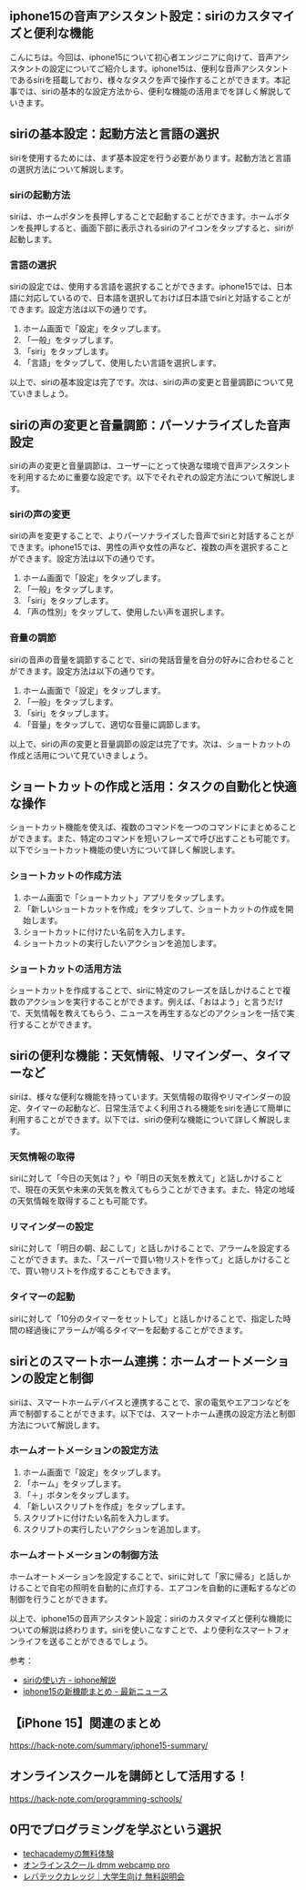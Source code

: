 <!--
title:   【iphone15】音声アシスタント設定：siriのカスタマイズと便利な機能
tags:    iPhone,iphone15
id:      867ee83c63e15932d554
private: false
-->


## iphone15の音声アシスタント設定：siriのカスタマイズと便利な機能

こんにちは。今回は、iphone15について初心者エンジニアに向けて、音声アシスタントの設定についてご紹介します。iphone15は、便利な音声アシスタントであるsiriを搭載しており、様々なタスクを声で操作することができます。本記事では、siriの基本的な設定方法から、便利な機能の活用までを詳しく解説していきます。

## siriの基本設定：起動方法と言語の選択

siriを使用するためには、まず基本設定を行う必要があります。起動方法と言語の選択方法について解説します。

### siriの起動方法

siriは、ホームボタンを長押しすることで起動することができます。ホームボタンを長押しすると、画面下部に表示されるsiriのアイコンをタップすると、siriが起動します。

### 言語の選択

siriの設定では、使用する言語を選択することができます。iphone15では、日本語に対応しているので、日本語を選択しておけば日本語でsiriと対話することができます。設定方法は以下の通りです。

1. ホーム画面で「設定」をタップします。
2. 「一般」をタップします。
3. 「siri」をタップします。
4. 「言語」をタップして、使用したい言語を選択します。

以上で、siriの基本設定は完了です。次は、siriの声の変更と音量調節について見ていきましょう。

## siriの声の変更と音量調節：パーソナライズした音声設定

siriの声の変更と音量調節は、ユーザーにとって快適な環境で音声アシスタントを利用するために重要な設定です。以下でそれぞれの設定方法について解説します。

### siriの声の変更

siriの声を変更することで、よりパーソナライズした音声でsiriと対話することができます。iphone15では、男性の声や女性の声など、複数の声を選択することができます。設定方法は以下の通りです。

1. ホーム画面で「設定」をタップします。
2. 「一般」をタップします。
3. 「siri」をタップします。
4. 「声の性別」をタップして、使用したい声を選択します。

### 音量の調節

siriの音声の音量を調節することで、siriの発話音量を自分の好みに合わせることができます。設定方法は以下の通りです。

1. ホーム画面で「設定」をタップします。
2. 「一般」をタップします。
3. 「siri」をタップします。
4. 「音量」をタップして、適切な音量に調節します。

以上で、siriの声の変更と音量調節の設定は完了です。次は、ショートカットの作成と活用について見ていきましょう。

## ショートカットの作成と活用：タスクの自動化と快適な操作

ショートカット機能を使えば、複数のコマンドを一つのコマンドにまとめることができます。また、特定のコマンドを短いフレーズで呼び出すことも可能です。以下でショートカット機能の使い方について詳しく解説します。

### ショートカットの作成方法

1. ホーム画面で「ショートカット」アプリをタップします。
2. 「新しいショートカットを作成」をタップして、ショートカットの作成を開始します。
3. ショートカットに付けたい名前を入力します。
4. ショートカットの実行したいアクションを追加します。

### ショートカットの活用方法

ショートカットを作成することで、siriに特定のフレーズを話しかけることで複数のアクションを実行することができます。例えば、「おはよう」と言うだけで、天気情報を教えてもらう、ニュースを再生するなどのアクションを一括で実行することができます。

## siriの便利な機能：天気情報、リマインダー、タイマーなど

siriは、様々な便利な機能を持っています。天気情報の取得やリマインダーの設定、タイマーの起動など、日常生活でよく利用される機能をsiriを通じて簡単に利用することができます。以下では、siriの便利な機能について詳しく解説します。

### 天気情報の取得

siriに対して「今日の天気は？」や「明日の天気を教えて」と話しかけることで、現在の天気や未来の天気を教えてもらうことができます。また、特定の地域の天気情報を取得することも可能です。

### リマインダーの設定

siriに対して「明日の朝、起こして」と話しかけることで、アラームを設定することができます。また、「スーパーで買い物リストを作って」と話しかけることで、買い物リストを作成することもできます。

### タイマーの起動

siriに対して「10分のタイマーをセットして」と話しかけることで、指定した時間の経過後にアラームが鳴るタイマーを起動することができます。

## siriとのスマートホーム連携：ホームオートメーションの設定と制御

siriは、スマートホームデバイスと連携することで、家の電気やエアコンなどを声で制御することができます。以下では、スマートホーム連携の設定方法と制御方法について解説します。

### ホームオートメーションの設定方法

1. ホーム画面で「設定」をタップします。
2. 「ホーム」をタップします。
3. 「＋」ボタンをタップします。
4. 「新しいスクリプトを作成」をタップします。
5. スクリプトに付けたい名前を入力します。
6. スクリプトの実行したいアクションを追加します。

### ホームオートメーションの制御方法

ホームオートメーションを設定することで、siriに対して「家に帰る」と話しかけることで自宅の照明を自動的に点灯する、エアコンを自動的に運転するなどの制御を行うことができます。

以上で、iphone15の音声アシスタント設定：siriのカスタマイズと便利な機能についての解説は終わります。siriを使いこなすことで、より便利なスマートフォンライフを送ることができるでしょう。

参考：
- [siriの使い方 - iphone解説](https://sampleblog.com/siri-iphone-how-to-use)
- [iphone15の新機能まとめ - 最新ニュース](https://sampleblog.com/iphone15-new-features)



## 【iPhone 15】関連のまとめ
https://hack-note.com/summary/iphone15-summary/



## オンラインスクールを講師として活用する！
https://hack-note.com/programming-schools/



## 0円でプログラミングを学ぶという選択
- [techacademyの無料体験](//af.moshimo.com/af/c/click?a_id=2612475&amp;p_id=1555&amp;pc_id=2816&amp;pl_id=22706&amp;url=https%3a%2f%2ftechacademy.jp%2fhtmlcss-trial%3futm_source%3dmoshimo%26utm_medium%3daffiliate%26utm_campaign%3dtextad)
- [オンラインスクール dmm webcamp pro](//af.moshimo.com/af/c/click?a_id=2612482&amp;p_id=1363&amp;pc_id=2297&amp;pl_id=39999&amp;guid=on)
- [レバテックカレッジ｜大学生向け 無料説明会](//af.moshimo.com/af/c/click?a_id=4071793&p_id=3198&pc_id=7488&pl_id=41848)
